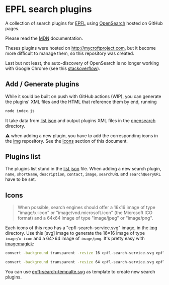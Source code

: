 # EPFL search plugins

A collection of search plugins for [EPFL](https://www.epfl.ch) using
[OpenSearch](https://en.wikipedia.org/wiki/OpenSearch) hosted on GitHub pages.

Please read the [MDN](https://developer.mozilla.org/en-US/docs/Web/OpenSearch)
documentation.

Theses plugins were hosted on http://mycroftproject.com, but it become more
difficult to manage them, so this repository was created.

Last but not least, the auto-discovery of OpenSearch is no longer working with 
Google Chrome (see this
[stackoverflow](https://stackoverflow.com/questions/56400952/does-chrome-allow-auto-discovery-of-opensearch)).


## Add / Generate plugins

While it sould be built on push with GitHub actions (WIP), you can generate 
the plugins' XML files and the HTML that reference them by end, running 

```bash
node index.js
```

It take data from [list.json](./list.json) and output plugins XML files in the
[opensearch](./opensearch) directory.

:warning: when adding a new plugin, you have to add the corresponding icons in
the [img](./img) repository. See the [Icons](#icons) section of this document.


## Plugins list

The plugins list stand in the [list.json](./list.json) file. When adding a new
search plugin, `name`, `shortName`, `description`, `contact`, `image`, 
`searchURL` and `searchQueryURL` have to be set.


## Icons

> When possible, search engines should offer a 16x16 image of type
> "image/x-icon" or "image/vnd.microsoft.icon" (the Microsoft ICO format) and a
> 64x64 image of type "image/jpeg" or "image/png".

Each icons of this repo has a "epfl-search-service.svg" image, in the
[img](./img) directory. Use this [svg] image to generate the 16×16 image of
type `image/x-icon` and a 64×64 image of `image/png`. It's pretty easy with
[imagemagick]: 

```bash
convert -background transparent -resize 16 epfl-search-service.svg epfl-search-service.ico

convert -background transparent -resize 64 epfl-search-service.svg epfl-search-service.png
```

You can use [epfl-search-tempalte.svg](./img/epfl-search-tempalte.svg) as
template to create new search plugins.




[imagemagick]: https://imagemagick.org
